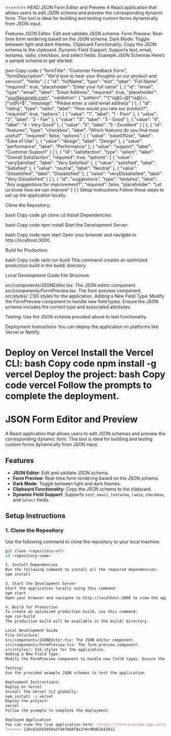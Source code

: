 <<<<<<< HEAD
JSON Form Editor and Preview
A React application that allows users to edit JSON schema and preview the corresponding dynamic form. This tool is ideal for building and testing custom forms dynamically from JSON input.

Features
JSON Editor: Edit and validate JSON schema.
Form Preview: Real-time form rendering based on the JSON schema.
Dark Mode: Toggle between light and dark themes.
Clipboard Functionality: Copy the JSON schema to the clipboard.
Dynamic Field Support: Supports text, email, textarea, radio, checkbox, and select fields.
Example JSON Schemas
Here’s a sample schema to get started:

json
Copy code
{
  "formTitle": "Customer Feedback Form",
  "formDescription": "We'd love to hear your thoughts on our product and service!",
  "fields": [
    {
      "id": "fullName",
      "type": "text",
      "label": "Full Name",
      "required": true,
      "placeholder": "Enter your full name"
    },
    {
      "id": "email",
      "type": "email",
      "label": "Email Address",
      "required": true,
      "placeholder": "you@example.com",
      "validation": {
        "pattern": "^[^\\s@]+@[^\\s@]+\\.[^\\s@]+$",
        "message": "Please enter a valid email address"
      }
    },
    {
      "id": "rating",
      "type": "radio",
      "label": "How would you rate our product?",
      "required": true,
      "options": [
        { "value": "1", "label": "1 - Poor" },
        { "value": "2", "label": "2 - Fair" },
        { "value": "3", "label": "3 - Good" },
        { "value": "4", "label": "4 - Very Good" },
        { "value": "5", "label": "5 - Excellent" }
      ]
    },
    {
      "id": "features",
      "type": "checkbox",
      "label": "Which features do you find most useful?",
      "required": false,
      "options": [
        { "value": "easeOfUse", "label": "Ease of Use" },
        { "value": "design", "label": "Design" },
        { "value": "performance", "label": "Performance" },
        { "value": "support", "label": "Customer Support" }
      ]
    },
    {
      "id": "satisfaction",
      "type": "select",
      "label": "Overall Satisfaction",
      "required": true,
      "options": [
        { "value": "verySatisfied", "label": "Very Satisfied" },
        { "value": "satisfied", "label": "Satisfied" },
        { "value": "neutral", "label": "Neutral" },
        { "value": "dissatisfied", "label": "Dissatisfied" },
        { "value": "veryDissatisfied", "label": "Very Dissatisfied" }
      ]
    },
    {
      "id": "suggestions",
      "type": "textarea",
      "label": "Any suggestions for improvement?",
      "required": false,
      "placeholder": "Let us know how we can improve"
    }
  ]
}
Setup Instructions
Follow these steps to set up the application locally:

Clone the Repository:

bash
Copy code
git clone <repository-url>
cd <repository-name>
Install Dependencies:

bash
Copy code
npm install
Start the Development Server:

bash
Copy code
npm start
Open your browser and navigate to http://localhost:3000.

Build for Production:

bash
Copy code
npm run build
This command creates an optimized production build in the build/ directory.

Local Development Guide
File Structure:

src/components/JSONEditor.tsx: The JSON editor component.
src/components/FormPreview.tsx: The form preview component.
src/styles/: CSS styles for the application.
Adding a New Field Type: Modify the FormPreview component to handle new field types. Ensure the JSON schema includes the correct type and associated attributes.

Testing: Use the JSON schema provided above to test functionality.

Deployment Instructions
You can deploy the application on platforms like Vercel or Netlify.

Deploy on Vercel
Install the Vercel CLI:
bash
Copy code
npm install -g vercel
Deploy the project:
bash
Copy code
vercel
Follow the prompts to complete the deployment.
=======
# JSON Form Editor and Preview

A React application that allows users to edit JSON schemas and preview the corresponding dynamic form. This tool is ideal for building and testing custom forms dynamically from JSON input.

## Features
- **JSON Editor**: Edit and validate JSON schema.
- **Form Preview**: Real-time form rendering based on the JSON schema.
- **Dark Mode**: Toggle between light and dark themes.
- **Clipboard Functionality**: Copy the JSON schema to the clipboard.
- **Dynamic Field Support**: Supports `text`, `email`, `textarea`, `radio`, `checkbox`, and `select` fields.

## Setup Instructions

### 1. Clone the Repository
Use the following command to clone the repository to your local machine:

```bash
git clone <repository-url>
cd <repository-name>

2. Install Dependencies
Run the following command to install all the required dependencies:
npm install

3. Start the Development Server
Start the application locally using this command:
npm start
Open your browser and navigate to http://localhost:3000 to view the application.

4. Build for Production
To create an optimized production build, use this command:
npm run build
The production build will be available in the build/ directory.

Local Development Guide
File Structure:
src/components/JSONEditor.tsx: The JSON editor component.
src/components/FormPreview.tsx: The form preview component.
src/styles/: CSS styles for the application.
Adding a New Field Type:
Modify the FormPreview component to handle new field types. Ensure the JSON schema includes the correct type and associated attributes.

Testing:
Use the provided example JSON schemas to test the application.

Deployment Instructions:
Deploy on Vercel
Install the Vercel CLI globally:
npm install -g vercel
Deploy the project:
vercel
Follow the prompts to complete the deployment.

Deployed Application
You can view the live application here: [https://form-preview-app.vercel.app/]
>>>>>>> 126c61d59205da2f46fb68f8a374c90d61b42812

